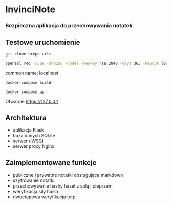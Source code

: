 # InvinciNote
### Bezpieczna aplikacja do przechowywania notatek

## Testowe uruchomienie

```bash
git clone <repo-url>
```

```bash
openssl req -x509 -sha256 -nodes -newkey rsa:2048 -days 365 -keyout localhost.key -out localhost.crt
```

common name: localhost

```bash
docker-compose build
```

```bash
docker-compose up
```

Otwarcie <https://127.0.0.1>

## Architektura
- aplikacja Flask
- baza danych SQLite 
- serwer uWSGI
- serwer proxy Nginx
  
## Zaimplementowane funkcje
- publiczne i prywatne notatki obsługujące markdown
- szyfrowanie notatki
- przechowywanie hashy haseł z solą i pieprzem
- weryfikacja siły hasła
- dwuetapowa weryfikacja totp
